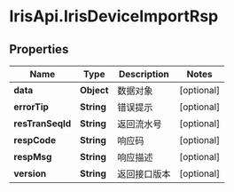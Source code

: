 # IrisApi.IrisDeviceImportRsp

## Properties
Name | Type | Description | Notes
------------ | ------------- | ------------- | -------------
**data** | **Object** | 数据对象 | [optional] 
**errorTip** | **String** | 错误提示 | [optional] 
**resTranSeqId** | **String** | 返回流水号 | [optional] 
**respCode** | **String** | 响应码 | [optional] 
**respMsg** | **String** | 响应描述 | [optional] 
**version** | **String** | 返回接口版本  | [optional] 


